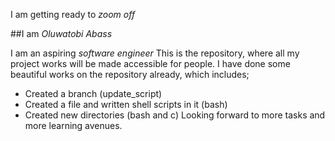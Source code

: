 I am getting ready to _zoom off_

##I am _Oluwatobi Abass_

I am an aspiring _software engineer_
This is the repository, where all my project works will be made accessible for people.
I have done some beautiful works on the repository already, which includes;
* Created a branch (update_script)
* Created a file and written shell scripts in it (bash)
* Created new directories (bash and c)
Looking forward to more tasks and more learning avenues. 
